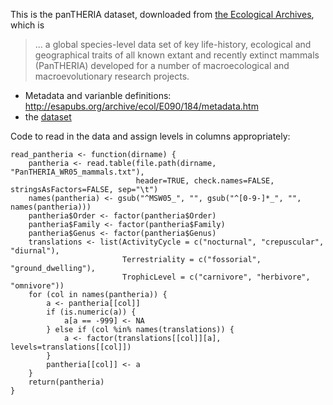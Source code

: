 This is the panTHERIA dataset, downloaded from [the Ecological Archives](http://esapubs.org/archive/ecol/E090/184/metadata.htm),
which is

> ... a global species-level data set of key life-history, ecological and
> geographical traits of all known extant and recently extinct mammals
> (PanTHERIA) developed for a number of macroecological and macroevolutionary
> research projects.

- Metadata and varianble definitions: http://esapubs.org/archive/ecol/E090/184/metadata.htm
- the [dataset](PanTHERIA_WR05_mammals.txt)

Code to read in the data and assign levels in columns appropriately:
```
read_pantheria <- function(dirname) {
    pantheria <- read.table(file.path(dirname, "PanTHERIA_WR05_mammals.txt"),
                            header=TRUE, check.names=FALSE, stringsAsFactors=FALSE, sep="\t")
    names(pantheria) <- gsub("^MSW05_", "", gsub("^[0-9-]*_", "", names(pantheria)))
    pantheria$Order <- factor(pantheria$Order)
    pantheria$Family <- factor(pantheria$Family)
    pantheria$Genus <- factor(pantheria$Genus)
    translations <- list(ActivityCycle = c("nocturnal", "crepuscular", "diurnal"),
                         Terrestriality = c("fossorial", "ground_dwelling"),
                         TrophicLevel = c("carnivore", "herbivore", "omnivore"))
    for (col in names(pantheria)) {
        a <- pantheria[[col]]
        if (is.numeric(a)) {
            a[a == -999] <- NA
        } else if (col %in% names(translations)) {
            a <- factor(translations[[col]][a], levels=translations[[col]])
        }
        pantheria[[col]] <- a
    }
    return(pantheria)
}
```

